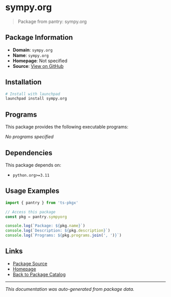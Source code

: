 # sympy.org

> Package from pantry: sympy.org

## Package Information

- **Domain**: `sympy.org`
- **Name**: `sympy.org`
- **Homepage**: Not specified
- **Source**: [View on GitHub](https://github.com/pkgxdev/pantry/tree/main/projects/sympy.org/package.yml)

## Installation

```bash
# Install with launchpad
launchpad install sympy.org
```

## Programs

This package provides the following executable programs:

*No programs specified*

## Dependencies

This package depends on:

- `python.org>=3.11`

## Usage Examples

```typescript
import { pantry } from 'ts-pkgx'

// Access this package
const pkg = pantry.sympyorg

console.log(`Package: ${pkg.name}`)
console.log(`Description: ${pkg.description}`)
console.log(`Programs: ${pkg.programs.join(', ')}`)
```

## Links

- [Package Source](https://github.com/pkgxdev/pantry/tree/main/projects/sympy.org/package.yml)
- [Homepage](#)
- [Back to Package Catalog](../package-catalog.md)

---

*This documentation was auto-generated from package data.*
